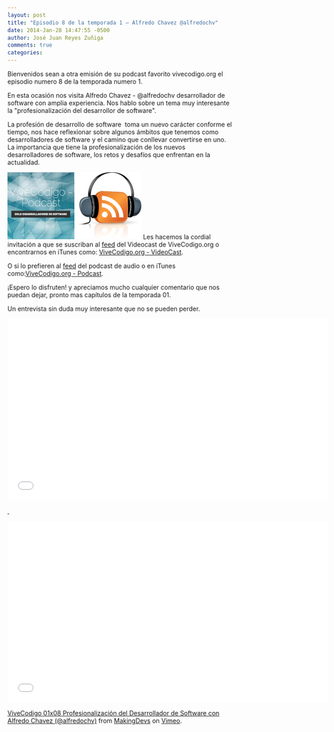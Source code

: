```yaml
---
layout: post
title: "Episodio 8 de la temporada 1 – Alfredo Chavez @alfredochv"
date: 2014-Jan-28 14:47:55 -0500
author: José Juan Reyes Zuñiga
comments: true
categories: 
---
```


Bienvenidos sean a otra emisión de su podcast favorito vivecodigo.org el episodio numero 8 de la temporada numero 1.

En esta ocasión nos visita Alfredo Chavez - @alfredochv desarrollador de software con amplia experiencia. Nos hablo sobre un tema muy interesante la "profesionalización del desarrollor de software".

La profesión de desarrollo de software  toma un nuevo carácter conforme el tiempo, nos hace reflexionar sobre algunos ámbitos que tenemos como desarrolladores de software y el camino que conllevar convertirse en uno. La importancia que tiene la profesionalización de los nuevos desarrolladores de software, los retos y desafíos que enfrentan en la actualidad.

<img class="alignleft size-thumbnail wp-image-537" alt="uno" src="/images/uno.jpg" width="150" height="150" /><img class="alignleft size-thumbnail wp-image-535" alt="dos" src="/images/dos.jpg" width="150" height="150" />
Les hacemos la cordial invitación a que se suscriban al <a href="http://vivecodigo.org/feed.xml">feed</a> del Videocast de ViveCodigo.org o encontrarnos en iTunes como: <a href="https://itunes.apple.com/ca/podcast/vivecodigo.org-videocast/id685052596">ViveCodigo.org - VideoCast</a>.
<!--more-->

O si lo prefieren al <a href="http://media.vivecodigo.org.s3.amazonaws.com/podcast-audio/feed.xml">feed</a> del podcast de audio o en iTunes como:<a href="https://itunes.apple.com/mz/podcast/vivecodigo.org-podcast/id722889939">ViveCodigo.org - Podcast</a>.

<!--more-->¡Espero lo disfruten! y apreciamos mucho cualquier comentario que nos puedan dejar, pronto mas capítulos de la temporada 01.

Un entrevista sin duda muy interesante que no se pueden perder.

<iframe src="//player.vimeo.com/video/85257893" height="405" width="720" allowfullscreen="" frameborder="0"></iframe>

<a href="http://vimeo.com/85257893"> </a>

<iframe src="//player.vimeo.com/video/85265342" height="405" width="720" allowfullscreen="" frameborder="0"></iframe>

<a href="http://vimeo.com/85257893">ViveCodigo 01x08 Profesionalización del Desarrollador de Software con Alfredo Chavez (@alfredochv)</a> from <a href="http://vimeo.com/makingdevs">MakingDevs</a> on <a href="https://vimeo.com">Vimeo</a>.